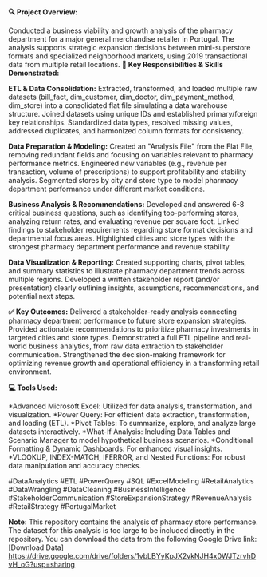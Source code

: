 **🔍 Project Overview:**

Conducted a business viability and growth analysis of the pharmacy department for a major general merchandise retailer in Portugal. The analysis supports strategic expansion decisions between mini-superstore formats and specialized neighborhood markets, using 2019 transactional data from multiple retail locations.
**🧠 Key Responsibilities & Skills Demonstrated:**

**ETL & Data Consolidation:**
Extracted, transformed, and loaded multiple raw datasets (bill_fact, dim_customer, dim_doctor, dim_payment_method, dim_store) into a consolidated flat file simulating a data warehouse structure.
Joined datasets using unique IDs and established primary/foreign key relationships.
Standardized data types, resolved missing values, addressed duplicates, and harmonized column formats for consistency.

**Data Preparation & Modeling:**
Created an "Analysis File" from the Flat File, removing redundant fields and focusing on variables relevant to pharmacy performance metrics.
Engineered new variables (e.g., revenue per transaction, volume of prescriptions) to support profitability and stability analysis.
Segmented stores by city and store type to model pharmacy department performance under different market conditions.

**Business Analysis & Recommendations:**
Developed and answered 6-8 critical business questions, such as identifying top-performing stores, analyzing return rates, and evaluating revenue per square foot.
Linked findings to stakeholder requirements regarding store format decisions and departmental focus areas.
Highlighted cities and store types with the strongest pharmacy department performance and revenue stability.

**Data Visualization & Reporting:**
Created supporting charts, pivot tables, and summary statistics to illustrate pharmacy department trends across multiple regions.
Developed a written stakeholder report (and/or presentation) clearly outlining insights, assumptions, recommendations, and potential next steps.

**✅ Key Outcomes:**
Delivered a stakeholder-ready analysis connecting pharmacy department performance to future store expansion strategies.
Provided actionable recommendations to prioritize pharmacy investments in targeted cities and store types.
Demonstrated a full ETL pipeline and real-world business analytics, from raw data extraction to stakeholder communication.
Strengthened the decision-making framework for optimizing revenue growth and operational efficiency in a transforming retail environment.

**💻 Tools Used:**

*Advanced Microsoft Excel: Utilized for data analysis, transformation, and visualization. *Power Query: For efficient data extraction, transformation, and loading (ETL). *Pivot Tables: To summarize, explore, and analyze large datasets interactively. *What-If Analysis: Including Data Tables and Scenario Manager to model hypothetical business scenarios. *Conditional Formatting & Dynamic Dashboards: For enhanced visual insights. *VLOOKUP, INDEX-MATCH, IFERROR, and Nested Functions: For robust data manipulation and accuracy checks.

#DataAnalytics #ETL #PowerQuery #SQL #ExcelModeling #RetailAnalytics #DataWrangling #DataCleaning #BusinessIntelligence #StakeholderCommunication #StoreExpansionStrategy #RevenueAnalysis #RetailStrategy #PortugalMarket

**Note:**
This repository contains the analysis of pharmacy store performance. The dataset for this analysis is too large to be included directly in the repository. You can download the data from the following Google Drive link:
[Download Data] https://drive.google.com/drive/folders/1vbLBYyKpJX2vkNJH4x0WJTzrvhDvH_oG?usp=sharing
